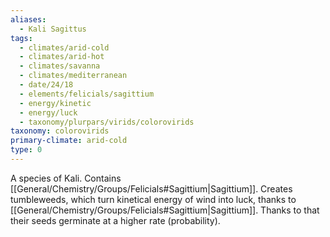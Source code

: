```yaml
---
aliases:
  - Kali Sagittus
tags:
  - climates/arid-cold
  - climates/arid-hot
  - climates/savanna
  - climates/mediterranean
  - date/24/18
  - elements/felicials/sagittium
  - energy/kinetic
  - energy/luck
  - taxonomy/plurpars/virids/colorovirids
taxonomy: colorovirids
primary-climate: arid-cold
type: 0
---
```

A species of Kali. Contains [[General/Chemistry/Groups/Felicials#Sagittium|Sagittium]]. Creates tumbleweeds, which turn kinetical energy of wind into luck, thanks to [[General/Chemistry/Groups/Felicials#Sagittium|Sagittium]]. Thanks to that their seeds germinate at a higher rate (probability).